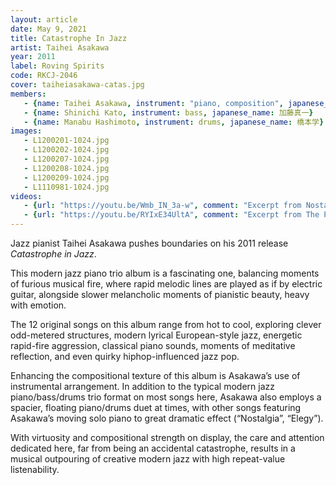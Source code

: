 ```yaml
---
layout: article
date: May 9, 2021
title: Catastrophe In Jazz
artist: Taihei Asakawa
year: 2011
label: Roving Spirits
code: RKCJ-2046
cover: taiheiasakawa-catas.jpg
members:
   - {name: Taihei Asakawa, instrument: "piano, composition", japanese_name: 浅川太平, url: "https://taiheiasakawa.wixsite.com/piano"}
   - {name: Shinichi Kato, instrument: bass, japanese_name: 加藤真一}
   - {name: Manabu Hashimoto, instrument: drums, japanese_name: 橋本学}
images:
   - L1200201-1024.jpg
   - L1200202-1024.jpg
   - L1200207-1024.jpg
   - L1200208-1024.jpg
   - L1200209-1024.jpg
   - L1110981-1024.jpg
videos:
   - {url: "https://youtu.be/Wmb_IN_3a-w", comment: "Excerpt from Nostalgia, track 3 on this album"}
   - {url: "https://youtu.be/RYIxE34UltA", comment: "Excerpt from The Pioneer, the first track on this album"}
---
```

Jazz pianist Taihei Asakawa pushes boundaries on his 2011 release *Catastrophe in Jazz*.

This modern jazz piano trio album is a fascinating one, balancing moments of furious musical fire, where rapid melodic lines are played as if by electric guitar, alongside slower melancholic moments of pianistic beauty, heavy with emotion.

The 12 original songs on this album range from hot to cool, exploring clever odd-metered structures, modern lyrical European-style jazz, energetic rapid-fire aggression, classical piano sounds, moments of meditative reflection, and even quirky hiphop-influenced jazz pop.

Enhancing the compositional texture of this album is Asakawa’s use of instrumental arrangement. In addition to the typical modern jazz piano/bass/drums trio format on most songs here, Asakawa also employs a spacier, floating piano/drums duet at times, with other songs featuring Asakawa’s moving solo piano to great dramatic effect (“Nostalgia”, “Elegy”).

With virtuosity and compositional strength on display, the care and attention dedicated here, far from being an accidental catastrophe, results in a musical outpouring of creative modern jazz with high repeat-value listenability.

